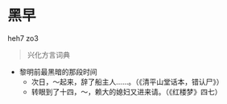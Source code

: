 # 黑早
heh7 zo3
> 兴化方言词典
- 黎明前最黑暗的那段时间
  - 次日，～起来，辞了船主人……。（《清平山堂话本，错认尸》）
  - 转眼到了十四，～，赖大的媳妇又进来请。（《红楼梦》四七）
